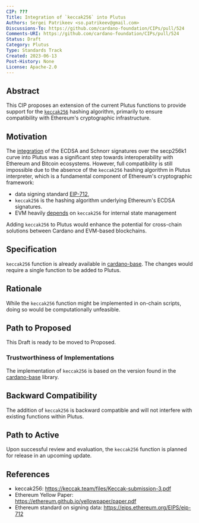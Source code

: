 ```yaml
---
CIP: ???
Title: Integration of `keccak256` into Plutus 
Authors: Sergei Patrikeev <so.patrikeev@gmail.com>
Discussions-To: https://github.com/cardano-foundation/CIPs/pull/524
Comments-URI: https://github.com/cardano-foundation/CIPs/pull/524
Status: Draft
Category: Plutus
Type: Standards Track
Created: 2023-06-13
Post-History: None 
License: Apache-2.0
---
```


## Abstract
This CIP proposes an extension of the current Plutus functions to provide support for the [`keccak256`](https://keccak.team/files/Keccak-submission-3.pdf) hashing algorithm,
primarily to ensure compatibility with Ethereum's cryptographic infrastructure.

## Motivation

The [integration](https://github.com/input-output-hk/cardano-base/pull/252) of the ECDSA and Schnorr signatures over the secp256k1 curve into Plutus was a significant 
step towards interoperability with Ethereum and Bitcoin ecosystems. However, full compatibility is still impossible 
due to the absence of the `keccak256` hashing algorithm in Plutus interpreter, 
which is a fundamental component of Ethereum's cryptographic framework:
- data signing standard [EIP-712](https://eips.ethereum.org/EIPS/eip-712), 
- `keccak256` is the hashing algorithm underlying Ethereum's ECDSA signatures. 
- EVM heavily [depends](https://ethereum.github.io/yellowpaper/paper.pdf) on `keccak256` for internal state management

Adding `keccak256` to Plutus would enhance the potential for cross-chain solutions between Cardano and EVM-based blockchains.

## Specification
`keccak256` function is already available in [cardano-base](https://github.com/input-output-hk/cardano-base/blob/master/cardano-crypto-class/src/Cardano/Crypto/Hash/Keccak256.hs).
The changes would require a single function to be added to Plutus.

## Rationale
While the `keccak256` function might be implemented in on-chain scripts, doing so would be computationally unfeasible. 

## Path to Proposed
This Draft is ready to be moved to Proposed.

### Trustworthiness of Implementations
The implementation of `keccak256` is based on the version found in the [cardano-base](https://github.com/input-output-hk/cardano-base/blob/master/cardano-crypto-class/src/Cardano/Crypto/Hash/Keccak256.hs) library.

## Backward Compatibility
The addition of `keccak256` is backward compatible and will not interfere with existing functions within Plutus.

## Path to Active
Upon successful review and evaluation, the `keccak256` function is planned for release in an upcoming update.

## References
- keccak256: https://keccak.team/files/Keccak-submission-3.pdf
- Ethereum Yellow Paper: https://ethereum.github.io/yellowpaper/paper.pdf
- Ethereum standard on signing data: https://eips.ethereum.org/EIPS/eip-712